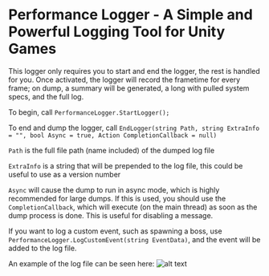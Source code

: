# Performance Logger - A Simple and Powerful Logging Tool for Unity Games

This logger only requires you to start and end the logger, the rest is handled for you.
Once activated, the logger will record the frametime for every frame; on dump, a summary will be generated, a long with pulled system specs, and the full log.

To begin, call `PerformanceLogger.StartLogger();`

To end and dump the logger, call `EndLogger(string Path, string ExtraInfo = "", bool Async = true, Action CompletionCallback = null)`

`Path` is the full file path (name included) of the dumped log file

`ExtraInfo` is a string that will be prepended to the log file, this could be useful to use as a version number

`Async` will cause the dump to run in async mode, which is highly recommended for large dumps. If this is used, you should use the `CompletionCallback`, which will execute (on the main thread) as soon as the dump process is done. This is useful for disabling a message.

If you want to log a custom event, such as spawning a boss, use `PerformanceLogger.LogCustomEvent(string EventData)`, and the event will be added to the log file.

An example of the log file can be seen here:
![alt text](https://pbs.twimg.com/media/DeMO4raXUAAlMHE.jpg:large)
